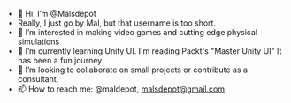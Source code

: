 - 👋 Hi, I’m @Malsdepot
- Really, I just go by Mal, but that username is too short.
- 👀 I’m interested in making video games and cutting edge physical simulations
- 🌱 I’m currently learning Unity UI. I'm reading Packt's "Master Unity UI" It has been a fun journey. 
- 💞️ I’m looking to collaborate on small projects or contribute as a consultant.
- 📫 How to reach me: @maldepot, malsdepot@gmail.com

<!---
Malsdepot/Malsdepot is a ✨ special ✨ repository because its `README.md` (this file) appears on your GitHub profile.
You can click the Preview link to take a look at your changes.
--->
